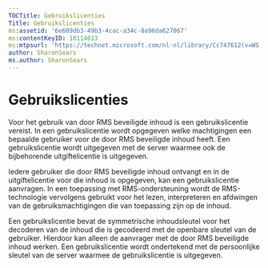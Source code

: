```yaml
---
TOCTitle: Gebruikslicenties
Title: Gebruikslicenties
ms:assetid: '6e609db3-49b3-4cac-a34c-8a96da627067'
ms:contentKeyID: 18114013
ms:mtpsurl: 'https://technet.microsoft.com/nl-nl/library/Cc747612(v=WS.10)'
author: SharonSears
ms.author: SharonSears
---
```


Gebruikslicenties
=================

Voor het gebruik van door RMS beveiligde inhoud is een gebruikslicentie vereist. In een gebruikslicentie wordt opgegeven welke machtigingen een bepaalde gebruiker voor de door RMS beveiligde inhoud heeft. Een gebruikslicentie wordt uitgegeven met de server waarmee ook de bijbehorende uitgiftelicentie is uitgegeven.

Iedere gebruiker die door RMS beveiligde inhoud ontvangt en in de uitgiftelicentie voor die inhoud is opgegeven, kan een gebruikslicentie aanvragen. In een toepassing met RMS-ondersteuning wordt de RMS-technologie vervolgens gebruikt voor het lezen, interpreteren en afdwingen van de gebruiksmachtigingen die van toepassing zijn op de inhoud.

Een gebruikslicentie bevat de symmetrische inhoudsleutel voor het decoderen van de inhoud die is gecodeerd met de openbare sleutel van de gebruiker. Hierdoor kan alleen de aanvrager met de door RMS beveiligde inhoud werken. Een gebruikslicentie wordt ondertekend met de persoonlijke sleutel van de server waarmee de gebruikslicentie is uitgegeven.
